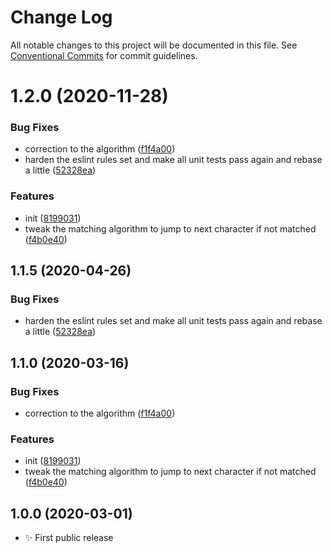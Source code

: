 # Change Log

All notable changes to this project will be documented in this file.
See [Conventional Commits](https://conventionalcommits.org) for commit guidelines.

# 1.2.0 (2020-11-28)


### Bug Fixes

* correction to the algorithm ([f1f4a00](https://git.sr.ht/~royston/codsen/commits/f1f4a00c2a7dc43fbb13c1eff209beb12dfb0bd9))
* harden the eslint rules set and make all unit tests pass again and rebase a little ([52328ea](https://git.sr.ht/~royston/codsen/commits/52328ea1f1a691513676d5bac259705ed61444d4))


### Features

* init ([8199031](https://git.sr.ht/~royston/codsen/commits/81990319e699bfc0e3ecf8a7ee38ca8ce46c46a9))
* tweak the matching algorithm to jump to next character if not matched ([f4b0e40](https://git.sr.ht/~royston/codsen/commits/f4b0e40729390b950adf7ebc45e01f0d75a34a4a))





## 1.1.5 (2020-04-26)

### Bug Fixes

- harden the eslint rules set and make all unit tests pass again and rebase a little ([52328ea](https://gitlab.com/codsen/codsen/commit/52328ea1f1a691513676d5bac259705ed61444d4))

## 1.1.0 (2020-03-16)

### Bug Fixes

- correction to the algorithm ([f1f4a00](https://gitlab.com/codsen/codsen/commit/f1f4a00c2a7dc43fbb13c1eff209beb12dfb0bd9))

### Features

- init ([8199031](https://gitlab.com/codsen/codsen/commit/81990319e699bfc0e3ecf8a7ee38ca8ce46c46a9))
- tweak the matching algorithm to jump to next character if not matched ([f4b0e40](https://gitlab.com/codsen/codsen/commit/f4b0e40729390b950adf7ebc45e01f0d75a34a4a))

## 1.0.0 (2020-03-01)

- ✨ First public release
